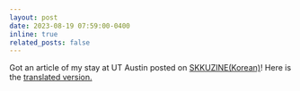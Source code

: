 ```yaml
---
layout: post
date: 2023-08-19 07:59:00-0400
inline: true
related_posts: false
---
```


Got an article of my stay at UT Austin posted on [SKKUZINE(Korean)](&pager.offset=0&https://webzine.skku.edu/skkuzine/section/knowledge06.do?articleNo=108347)! Here is the [translated version.](https://ht0324.github.io/blog/2024/exchange-translation/)